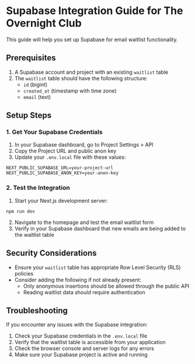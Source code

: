 # Supabase Integration Guide for The Overnight Club

This guide will help you set up Supabase for email waitlist functionality.

## Prerequisites

1. A Supabase account and project with an existing `waitlist` table
2. The `waitlist` table should have the following structure:
   - `id` (bigint)
   - `created_at` (timestamp with time zone)
   - `email` (text)

## Setup Steps

### 1. Get Your Supabase Credentials

1. In your Supabase dashboard, go to Project Settings > API
2. Copy the Project URL and public anon key
3. Update your `.env.local` file with these values:

```
NEXT_PUBLIC_SUPABASE_URL=your-project-url
NEXT_PUBLIC_SUPABASE_ANON_KEY=your-anon-key
```

### 2. Test the Integration

1. Start your Next.js development server:

```
npm run dev
```

2. Navigate to the homepage and test the email waitlist form
3. Verify in your Supabase dashboard that new emails are being added to the waitlist table

## Security Considerations

- Ensure your `waitlist` table has appropriate Row Level Security (RLS) policies
- Consider adding the following if not already present:
  - Only anonymous insertions should be allowed through the public API
  - Reading waitlist data should require authentication

## Troubleshooting

If you encounter any issues with the Supabase integration:

1. Check your Supabase credentials in the `.env.local` file
2. Verify that the waitlist table is accessible from your application
3. Check the browser console and server logs for any errors
4. Make sure your Supabase project is active and running
